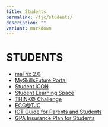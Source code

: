 ```yaml
---
title: Students
permalink: /tjc/students/
description: ""
variant: markdown
---
```

# STUDENTS

*   <a href="https://matrix.tjc.edu.sg/index.html" target="_blank">maTrix 2.0</a>
*   <a href="https://www.myskillsfuture.gov.sg/content/student/en/preu.html" target="_blank">MySkillsFuture Portal</a>
*   <a href="https://workspace.google.com/dashboard" target="_blank">Student iCON</a>
*   <a href="https://vle.learning.moe.edu.sg/login" target="_blank">Student Learning Space</a>
*   <a href="https://sites.google.com/temasekjc.moe.edu.sg/think-challenge/home" target="_blank">THINK© Challenge</a>
*   <a href="https://ecg.temasekjc.moe.edu.sg/" target="_blank">ECG@TJC</a>
*   <a href="https://sites.google.com/moe.edu.sg/tjc-student-ict-guide/home" target="_blank">ICT Guide for Parents and Students</a>
*   <a href="/files/MOE_Group_Personal_Accident__GPA__Insurance_Plan_for_Students.pdf" target="_blank">GPA Insurance Plan for Students</a>